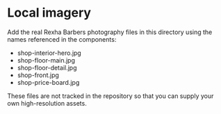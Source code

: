 # Local imagery

Add the real Rexha Barbers photography files in this directory using the names referenced in the components:

- shop-interior-hero.jpg
- shop-floor-main.jpg
- shop-floor-detail.jpg
- shop-front.jpg
- shop-price-board.jpg

These files are not tracked in the repository so that you can supply your own high-resolution assets.
